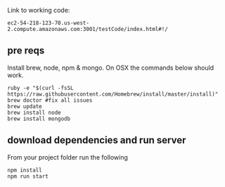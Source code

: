 Link to working code:
```
ec2-54-218-123-70.us-west-2.compute.amazonaws.com:3001/testCode/index.html#!/
```


## pre reqs
Install brew, node, npm & mongo. On OSX the commands below should work.

```
ruby -e "$(curl -fsSL https://raw.githubusercontent.com/Homebrew/install/master/install)"
brew doctor #fix all issues
brew update
brew install node
brew install mongodb
```

## download dependencies and run server
From your project folder run the following
```
npm install
npm run start
```
